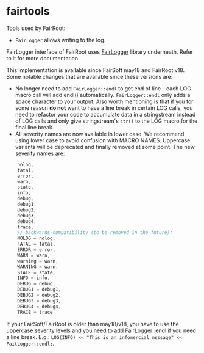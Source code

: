 fairtools
========

Tools used by FairRoot:

- `FairLogger` allows writing to the log.

FairLogger interface of FairRoot uses [FairLogger](https://github.com/FairRootGroup/FairLogger) library underneath. Refer to it for more documentation.

This implementation is available since FairSoft may18 and FairRoot v18. Some notable changes that are available since these versions are:

- No longer need to add `FairLogger::endl` to get end of line - each LOG macro call will add endl() automatically. `FairLogger::endl` only adds a space character to your output. Also worth mentioning is that if you for some reason **do not** want to have a line break in certain LOG calls, you need to refactor your code to accumulate data in a stringstream instead of LOG calls and only give stringstream's `str()` to the LOG macro for the final line break.
- All severity names are now available in lower case. We recommend using lower case to avoid confusion with MACRO NAMES. Uppercase variants will be deprecated and finally removed at some point. The new severity names are:

```C++
    nolog,
    fatal,
    error,
    warn,
    state,
    info,
    debug,
    debug1,
    debug2,
    debug3,
    debug4,
    trace,
    // backwards-compatibility (to be removed in the future):
    NOLOG = nolog,
    FATAL = fatal,
    ERROR = error,
    WARN = warn,
    warning = warn,
    WARNING = warn,
    STATE = state,
    INFO = info,
    DEBUG = debug,
    DEBUG1 = debug1,
    DEBUG2 = debug2,
    DEBUG3 = debug3,
    DEBUG4 = debug4,
    TRACE = trace
```

If your FairSoft/FairRoot is older than may18/v18, you have to use the uppercase severity levels and you need to add FairLogger::endl if you need a line break. E.g.: `LOG(INFO) << "This is an infomercial message" << FaitLogger::endl;`.

